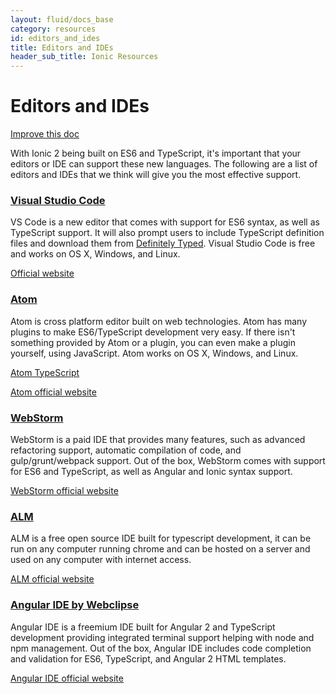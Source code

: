 ```yaml
---
layout: fluid/docs_base
category: resources
id: editors_and_ides
title: Editors and IDEs
header_sub_title: Ionic Resources
---
```



# Editors and IDEs

<a class="improve-v2-docs" href='https://github.com/driftyco/ionic-site/edit/master/content/docs//resources/editors_and_ides/index.md'>
  Improve this doc
</a>

<p>
With Ionic 2 being built on ES6 and TypeScript, it's important that your editors or IDE can support these new languages.
The following are a list of editors and IDEs that we think will give you the most effective support.
</p>


<section id="code">
  <h3>
    <a href="#code">Visual Studio Code</a>
    </h3>
  <p>VS Code is a new editor that comes with support for ES6 syntax, as well as TypeScript support. It will also prompt users to include TypeScript definition files and download them from <a href="http://definitelytyped.org/">Definitely Typed</a>. Visual Studio Code is free and works on OS X, Windows, and Linux.</p>
  <p><a href="https://code.visualstudio.com/">Official website</a></p>

</section>

<section id="atom">
<h3><a href="#atom">Atom</a></h3>
<p>Atom is cross platform editor built on web technologies. Atom has many plugins to make ES6/TypeScript development very easy. If there isn't something provided by Atom or a plugin, you can even make a plugin yourself, using JavaScript. Atom works on OS X, Windows, and Linux.</p>
<p><a href="https://atom.io/packages/atom-typescript">Atom TypeScript</a></p>
<p><a href="https://atom.io/">Atom official website</a></p>
</section>

<section id="webstorm">
  <h3><a href="#webstorm">WebStorm</a></h3>

<p>WebStorm is a paid IDE that provides many features, such as advanced refactoring support, automatic compilation of code, and gulp/grunt/webpack support. Out of the box, WebStorm comes with support for ES6 and TypeScript, as well as Angular and Ionic syntax support.</p>
<p><a href="https://www.jetbrains.com/webstorm/">WebStorm official website</a></p>
</section>


<section id="ALM">
  <h3><a href="#ALM">ALM</a></h3>

<p>ALM is a free open source IDE built for typescript development, it can be run on any computer running chrome and can be hosted on a server and used on any computer with internet access.</p>
<p><a href="http://alm.tools/">ALM official website</a></p>
</section>


<section id="angularide">
  <h3><a href="#angularide">Angular IDE by Webclipse</a></h3>

<p>Angular IDE is a freemium IDE built for Angular 2 and TypeScript development providing integrated terminal support helping with node and npm management. Out of the box, Angular IDE includes code completion and validation for ES6, TypeScript, and Angular 2 HTML templates.</p>
<p><a href="https://www.genuitec.com/products/angular-ide/">Angular IDE official website</a></p>
</section>


<script>
$(document).ready(function() {
  $(function () {

      var setHash = function(urlHash) {
        window.location.hash = (urlHash);
        currentHash = urlHash;
      };

      var currentHash = "#"
      $(document).scroll(function () {
          $('section').each(function () {
              var top = window.pageYOffset;
              var distance = top - $(this).offset().top;
              var hash = '#' + $(this).attr('id');
              if (distance < 20 && distance > -20 && currentHash != hash) {
                setHash(hash);
              }
          });
      });
  });
});
</script>
